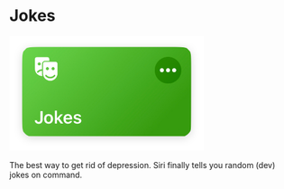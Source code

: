 # Jokes
![Media Graber](images/shortcut.png)

The best way to get rid of depression. Siri finally tells you random (dev) jokes on command. 
